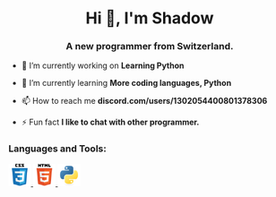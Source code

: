 <h1 align="center">Hi 👋, I'm Shadow</h1>
<h3 align="center">A new programmer from Switzerland.</h3>

- 🔭 I’m currently working on **Learning Python**

- 🌱 I’m currently learning
  **More coding languages, Python**

- 📫 How to reach me **discord.com/users/1302054400801378306**

- ⚡ Fun fact
  **I like to chat with other programmer.**

<h3 align="left">Languages and Tools:</h3>
<p align="left"> <a href="https://www.w3schools.com/css/" target="_blank" rel="noreferrer"> <img src="https://raw.githubusercontent.com/devicons/devicon/master/icons/css3/css3-original-wordmark.svg" alt="css3" width="40" height="40"/> </a> <a href="https://www.w3.org/html/" target="_blank" rel="noreferrer"> <img src="https://raw.githubusercontent.com/devicons/devicon/master/icons/html5/html5-original-wordmark.svg" alt="html5" width="40" height="40"/> </a> <a href="https://www.python.org" target="_blank" rel="noreferrer"> <img src="https://raw.githubusercontent.com/devicons/devicon/master/icons/python/python-original.svg" alt="python" width="40" height="40"/> </a> </p>
